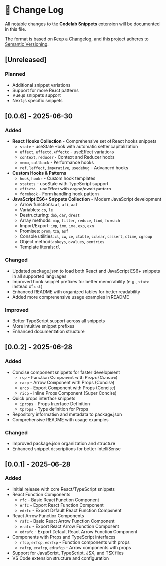 # 📝 Change Log

All notable changes to the **Codelab Snippets** extension will be documented in this file.

The format is based on [Keep a Changelog](https://keepachangelog.com/en/1.0.0/),
and this project adheres to [Semantic Versioning](https://semver.org/spec/v2.0.0.html).

## [Unreleased]

### Planned

- Additional snippet variations
- Support for more React patterns
- Vue.js snippets support
- Next.js specific snippets

## [0.0.6] - 2025-06-30

### Added

- **React Hooks Collection** - Comprehensive set of React hooks snippets
  - `state` - useState Hook with automatic setter capitalization
  - `effect`, `effectd`, `effectc` - useEffect variations
  - `context`, `reducer` - Context and Reducer hooks
  - `memo`, `callback` - Performance hooks
  - `ref`, `leffect`, `imperative`, `usedebug` - Advanced hooks
- **Custom Hooks & Patterns**
  - `hook`, `hookr` - Custom hook templates
  - `statets` - useState with TypeScript support
  - `effecta` - useEffect with async/await pattern
  - `formhook` - Form handling hook pattern
- **JavaScript ES6+ Snippets Collection** - Modern JavaScript development
  - Arrow functions: `af`, `afi`, `aaf`
  - Variables: `co`, `le`
  - Destructuring: `dob`, `dar`, `drest`
  - Array methods: `map`, `filter`, `reduce`, `find`, `foreach`
  - Import/Export: `imp`, `imn`, `ima`, `exp`, `exn`
  - Promises: `prom`, `tca`, `asf`
  - Console utilities: `cl`, `cw`, `ce`, `ctable`, `cclear`, `cassert`, `ctime`, `cgroup`
  - Object methods: `okeys`, `ovalues`, `oentries`
  - Template literals: `tl`

### Changed

- Updated package.json to load both React and JavaScript ES6+ snippets in all supported languages
- Improved hook snippet prefixes for better memorability (e.g., `state` instead of `ust`)
- Enhanced README with organized tables for better readability
- Added more comprehensive usage examples in README

### Improved

- Better TypeScript support across all snippets
- More intuitive snippet prefixes
- Enhanced documentation structure

## [0.0.2] - 2025-06-28

### Added

- Concise component snippets for faster development
  - `rcp` - Function Component with Props (Concise)
  - `racp` - Arrow Component with Props (Concise)
  - `ercp` - Export Component with Props (Concise)
  - `ricp` - Inline Props Component (Super Concise)
- Quick props interface snippets
  - `iprops` - Props Interface Definition
  - `tprops` - Type definition for Props
- Repository information and metadata to package.json
- Comprehensive README with usage examples

### Changed

- Improved package.json organization and structure
- Enhanced snippet descriptions for better IntelliSense

## [0.0.1] - 2025-06-28

### Added

- Initial release with core React/TypeScript snippets
- React Function Components
  - `rfc` - Basic React Function Component
  - `erfc` - Export React Function Component
  - `edrfc` - Export Default React Function Component
- React Arrow Function Components
  - `rafc` - Basic React Arrow Function Component
  - `erafc` - Export React Arrow Function Component
  - `edrafc` - Export Default React Arrow Function Component
- Components with Props and TypeScript interfaces
  - `rfcp`, `erfcp`, `edrfcp` - Function components with props
  - `rafcp`, `erafcp`, `edrafcp` - Arrow components with props
- Support for JavaScript, TypeScript, JSX, and TSX files
- VS Code extension structure and configuration
